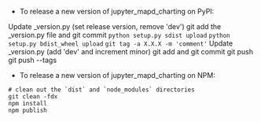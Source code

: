 - To release a new version of jupyter_mapd_charting on PyPI:

Update _version.py (set release version, remove 'dev')
git add the _version.py file and git commit
`python setup.py sdist upload`
`python setup.py bdist_wheel upload`
`git tag -a X.X.X -m 'comment'`
Update _version.py (add 'dev' and increment minor)
git add and git commit
git push
git push --tags

- To release a new version of jupyter_mapd_charting on NPM:

```
# clean out the `dist` and `node_modules` directories
git clean -fdx
npm install
npm publish
```